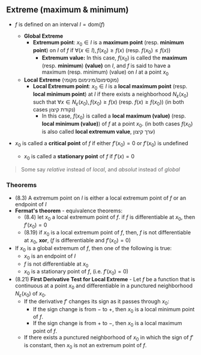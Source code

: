 ## Extreme (maximum & minimum)

- $f$ is defined on an interval $I=\text {dom} (f)$
	- **Global Extreme**
		- **Extremum point**: $x_{0}\in{I}$ is a **maximum point** (resp. **minimum point**) on $I$ of $f$ if $\displaystyle  \forall (x\in I),\,f(x_{0})\geq f(x)$ (resp. $f(x_{0})\leq f(x)$)
			- **Extremum value:**  In this case, $f(x_{0})$ is called the **maximum** (resp. **minimum**) **(value)** on $I$, and $f$ is said to have a maximum (resp. minimum) (value) on $I$ at a point $x_{0}$
	- **Local Extreme** (מקסימום/מינימום מקומי)
		- **Local Extremum point**: $x_{0}\in{I}$ is a **local maximum point** (resp. **local minimum point**) at $I$ if there exists a neighborhood $N_{\varepsilon}(x_{0})$ such that $\forall x \in N_{\varepsilon}(x_{0}),f(x_{0})\geq f(x)$ (resp. $f(x)\geq f(x_{0})$) (in both cases נקודת קיצון)
			- In this case, $f(x_{0})$ is called a **local maximum (value)** (resp. **local minimum (value)**) of $f$ at a point $x_{0}$. (in both cases $f(x_{0})$ is also called **local extremum value**, ערך קיצון)

- $x_{0}$ is called a **critical point** of $f$ if either $f'(x_{0})=0$ or $f'(x_{0})$ is undefined
	- $x_{0}$ is called a **stationary point** of $f$ if $f'(x)=0$

> Some say *relative* instead of *local*, and *absolut* instead of *global*

### Theorems

- (8.3) A extremum point on $I$ is either a local extremum point of $f$ or an endpoint of $I$
- **Fermat's theorem** - equivalence theorems:
	- (8.4) let $x_{0}$ a local extremum point of $f$. if $f$ is differentiable at $x_{0}$, then $f'(x_{0})=0$
	- (8.19) if $x_{0}$ is a local extremum point of $f$, then, $f$ is not differentiable at $x_{0}$, **xor**, ($f$ is differentiable and $f'(x_{0})=0$)   
- If $x_{0}$ is a global extremum of $f$, then one of the following is true: 
	- $x_{0}$ is an endpoint of $I$ 
	- $f$ is not differentiable at $x_{0}$ 
	- $x_{0}$ is a stationary point of $f$, (i.e. $f'(x_{0})=0$)
- (8.21) **First Derivative Test for Local Extreme** - Let $f$ be a function that is continuous at a point $x_0$ and differentiable in a punctured neighborhood $N_{\varepsilon}(x_0)$ of $x_0$.
	* If the derivative $f'$ changes its sign as it passes through $x_0$:
		* If the sign change is from $-$ to $+$, then $x_0$ is a local minimum point of $f$.
		* If the sign change is from $+$ to $-$, then $x_0$ is a local maximum point of $f$.
	* If there exists a punctured neighborhood of $x_0$ in which the sign of $f'$ is constant, then $x_0$ is not an extremum point of $f$.
